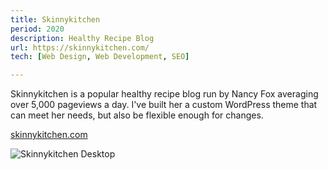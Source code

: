 ```yaml
---
title: Skinnykitchen
period: 2020
description: Healthy Recipe Blog
url: https://skinnykitchen.com/
tech: [Web Design, Web Development, SEO]

---
```


Skinnykitchen is a popular healthy recipe blog run by Nancy Fox averaging over 5,000 pageviews a day. I've built her a custom WordPress theme that can meet her needs, but also be flexible enough for changes.

[skinnykitchen.com](https://skinnykitchen.com)

<div class="image-grid">

![Skinnykitchen Desktop](./skinnyktichen-scrot.png)

</div>